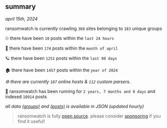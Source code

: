 
## summary
_april 15th, 2024_

ransomwatch is currently crawling `368` sites belonging to `183` unique groups

⏲ there have been `10` posts within the `last 24 hours`

🦈 there have been `174` posts within the `month of april`

🪐 there have been `1251` posts within the `last 90 days`

🏚 there have been `1457` posts within the `year of 2024`

_⚙️ there are currently `107` online hosts & `112` custom parsers._

🦕 ransomwatch has been running for `2 years, 7 months and 9 days` and indexed `10914` posts

_all data  [(groups)](http://ransomwhat.telemetry.ltd/groups) and [(posts)](http://ransomwhat.telemetry.ltd/posts) is available in JSON (updated hourly)_

> ransomwatch is fully [open source](https://github.com/joshhighet/ransomwatch#ransomwatch--). please consider [sponsoring](https://github.com/sponsors/joshhighet) if you find it useful!
